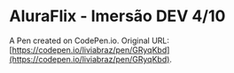 # AluraFlix -  Imersão DEV 4/10

A Pen created on CodePen.io. Original URL: [https://codepen.io/liviabraz/pen/GRyqKbd](https://codepen.io/liviabraz/pen/GRyqKbd).


